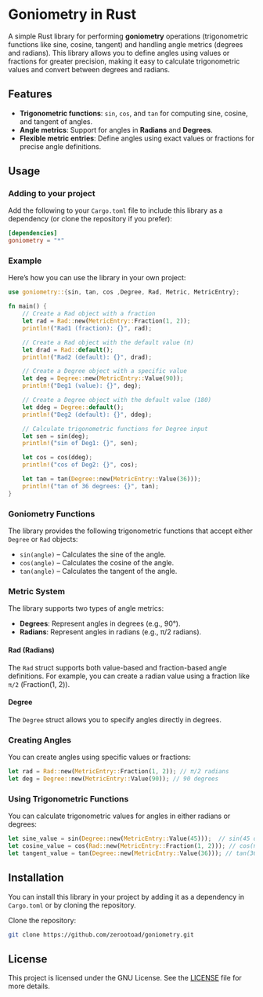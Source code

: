 # Goniometry in Rust

A simple Rust library for performing **goniometry** operations (trigonometric functions like sine, cosine, tangent) and handling angle metrics (degrees and radians). This library allows you to define angles using values or fractions for greater precision, making it easy to calculate trigonometric values and convert between degrees and radians.

## Features

- **Trigonometric functions**: `sin`, `cos`, and `tan` for computing sine, cosine, and tangent of angles.
- **Angle metrics**: Support for angles in **Radians** and **Degrees**.
- **Flexible metric entries**: Define angles using exact values or fractions for precise angle definitions.

## Usage

### Adding to your project

Add the following to your `Cargo.toml` file to include this library as a dependency (or clone the repository if you prefer):

```toml
[dependencies]
goniometry = "*"
```

### Example

Here’s how you can use the library in your own project:

```rust
use goniometry::{sin, tan, cos ,Degree, Rad, Metric, MetricEntry};

fn main() {
    // Create a Rad object with a fraction
    let rad = Rad::new(MetricEntry::Fraction(1, 2));
    println!("Rad1 (fraction): {}", rad);

    // Create a Rad object with the default value (π)
    let drad = Rad::default();
    println!("Rad2 (default): {}", drad);

    // Create a Degree object with a specific value
    let deg = Degree::new(MetricEntry::Value(90));
    println!("Deg1 (value): {}", deg);

    // Create a Degree object with the default value (180)
    let ddeg = Degree::default();
    println!("Deg2 (default): {}", ddeg);

    // Calculate trigonometric functions for Degree input
    let sen = sin(deg);
    println!("sin of Deg1: {}", sen);

    let cos = cos(ddeg);
    println!("cos of Deg2: {}", cos);

    let tan = tan(Degree::new(MetricEntry::Value(36)));
    println!("tan of 36 degrees: {}", tan);
}
```

### Goniometry Functions

The library provides the following trigonometric functions that accept either `Degree` or `Rad` objects:

- `sin(angle)` – Calculates the sine of the angle.
- `cos(angle)` – Calculates the cosine of the angle.
- `tan(angle)` – Calculates the tangent of the angle.

### Metric System

The library supports two types of angle metrics:

- **Degrees**: Represent angles in degrees (e.g., 90°).
- **Radians**: Represent angles in radians (e.g., π/2 radians).

#### Rad (Radians)

The `Rad` struct supports both value-based and fraction-based angle definitions. For example, you can create a radian value using a fraction like `π/2` (Fraction(1, 2)).

#### Degree

The `Degree` struct allows you to specify angles directly in degrees.

### Creating Angles

You can create angles using specific values or fractions:

```rust
let rad = Rad::new(MetricEntry::Fraction(1, 2)); // π/2 radians
let deg = Degree::new(MetricEntry::Value(90)); // 90 degrees
```

### Using Trigonometric Functions

You can calculate trigonometric values for angles in either radians or degrees:

```rust
let sine_value = sin(Degree::new(MetricEntry::Value(45)));  // sin(45 degrees)
let cosine_value = cos(Rad::new(MetricEntry::Fraction(1, 2))); // cos(π/2 radians)
let tangent_value = tan(Degree::new(MetricEntry::Value(36))); // tan(36 degrees)
```

## Installation

You can install this library in your project by adding it as a dependency in `Cargo.toml` or by cloning the repository.

Clone the repository:

```bash
git clone https://github.com/zerootoad/goniometry.git
```

## License

This project is licensed under the GNU License. See the [LICENSE](LICENSE) file for more details.
